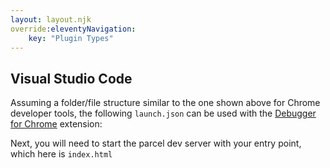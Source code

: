 ```yaml
---
layout: layout.njk
override:eleventyNavigation:
    key: "Plugin Types"
---
```


## Visual Studio Code

Assuming a folder/file structure similar to the one shown above for Chrome developer tools, the following `launch.json` can be used with the [Debugger for Chrome](https://marketplace.visualstudio.com/items?itemName=msjsdiag.debugger-for-chrome) extension:

Next, you will need to start the parcel dev server with your entry point, which here is `index.html`
